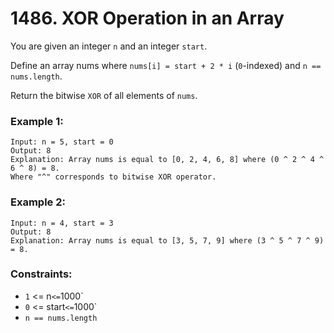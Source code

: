 # 1486. XOR Operation in an Array

You are given an integer `n` and an integer `start`.

Define an array nums where `nums[i] = start + 2 * i` (`0`-indexed) and `n == nums.length`.

Return the bitwise `XOR` of all elements of `nums`.

### Example 1:

```
Input: n = 5, start = 0
Output: 8
Explanation: Array nums is equal to [0, 2, 4, 6, 8] where (0 ^ 2 ^ 4 ^ 6 ^ 8) = 8.
Where "^" corresponds to bitwise XOR operator.
```

### Example 2:

```
Input: n = 4, start = 3
Output: 8
Explanation: Array nums is equal to [3, 5, 7, 9] where (3 ^ 5 ^ 7 ^ 9) = 8.
```

### Constraints:

- `1` <= n` <= `1000`
- `0` <= start` <= `1000`
- `n == nums.length`
